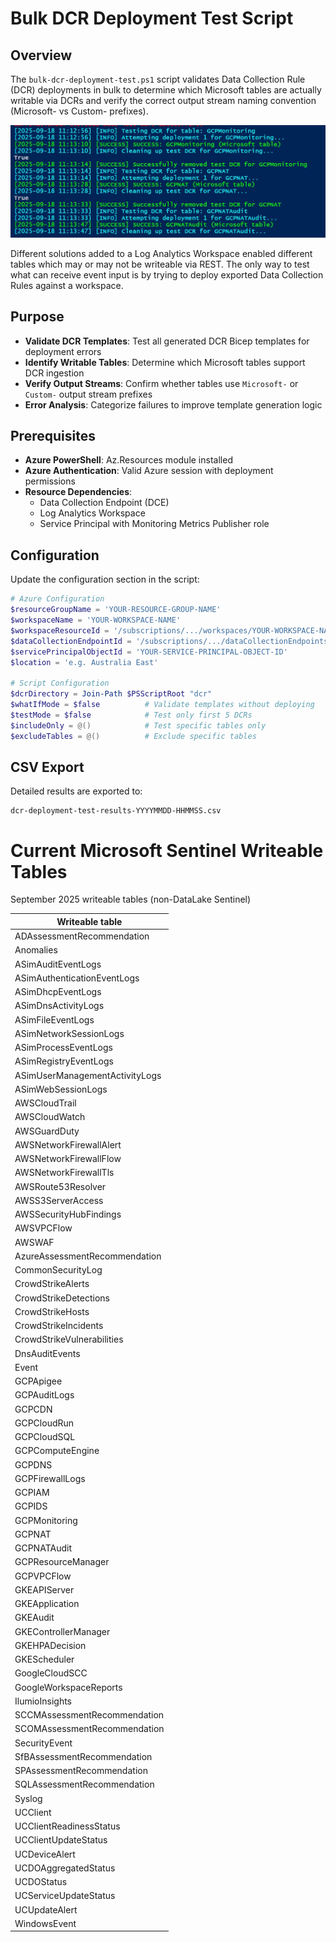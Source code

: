 # Bulk DCR Deployment Test Script

## Overview

The `bulk-dcr-deployment-test.ps1` script validates Data Collection Rule (DCR) deployments in bulk to determine which Microsoft tables are actually writable via DCRs and verify the correct output stream naming convention (Microsoft- vs Custom- prefixes).

![](./img/DCR-Testing.jpg)

Different solutions added to a Log Analytics Workspace enabled different tables which may or may not be writeable via REST.  The only way to test what can receive event input is by trying to deploy exported Data Collection Rules against a workspace.

## Purpose

- **Validate DCR Templates**: Test all generated DCR Bicep templates for deployment errors
- **Identify Writable Tables**: Determine which Microsoft tables support DCR ingestion
- **Verify Output Streams**: Confirm whether tables use `Microsoft-` or `Custom-` output stream prefixes
- **Error Analysis**: Categorize failures to improve template generation logic

## Prerequisites

- **Azure PowerShell**: Az.Resources module installed
- **Azure Authentication**: Valid Azure session with deployment permissions
- **Resource Dependencies**: 
  - Data Collection Endpoint (DCE) 
  - Log Analytics Workspace
  - Service Principal with Monitoring Metrics Publisher role

## Configuration

Update the configuration section in the script:

```powershell
# Azure Configuration
$resourceGroupName = 'YOUR-RESOURCE-GROUP-NAME'
$workspaceName = 'YOUR-WORKSPACE-NAME'  
$workspaceResourceId = '/subscriptions/.../workspaces/YOUR-WORKSPACE-NAME'
$dataCollectionEndpointId = '/subscriptions/.../dataCollectionEndpoints/YOUR-DCE-NAME'
$servicePrincipalObjectId = 'YOUR-SERVICE-PRINCIPAL-OBJECT-ID'
$location = 'e.g. Australia East'

# Script Configuration
$dcrDirectory = Join-Path $PSScriptRoot "dcr"
$whatIfMode = $false          # Validate templates without deploying
$testMode = $false            # Test only first 5 DCRs
$includeOnly = @()            # Test specific tables only
$excludeTables = @()          # Exclude specific tables
```

## CSV Export

Detailed results are exported to:

```
dcr-deployment-test-results-YYYYMMDD-HHMMSS.csv
```

# Current Microsoft Sentinel Writeable Tables

September 2025 writeable tables (non-DataLake Sentinel)

| Writeable table                |
| ------------------------------ |
| ADAssessmentRecommendation     |
| Anomalies                      |
| ASimAuditEventLogs             |
| ASimAuthenticationEventLogs    |
| ASimDhcpEventLogs              |
| ASimDnsActivityLogs            |
| ASimFileEventLogs              |
| ASimNetworkSessionLogs         |
| ASimProcessEventLogs           |
| ASimRegistryEventLogs          |
| ASimUserManagementActivityLogs |
| ASimWebSessionLogs             |
| AWSCloudTrail                  |
| AWSCloudWatch                  |
| AWSGuardDuty                   |
| AWSNetworkFirewallAlert        |
| AWSNetworkFirewallFlow         |
| AWSNetworkFirewallTls          |
| AWSRoute53Resolver             |
| AWSS3ServerAccess              |
| AWSSecurityHubFindings         |
| AWSVPCFlow                     |
| AWSWAF                         |
| AzureAssessmentRecommendation  |
| CommonSecurityLog              |
| CrowdStrikeAlerts              |
| CrowdStrikeDetections          |
| CrowdStrikeHosts               |
| CrowdStrikeIncidents           |
| CrowdStrikeVulnerabilities     |
| DnsAuditEvents                 |
| Event                          |
| GCPApigee                      |
| GCPAuditLogs                   |
| GCPCDN                         |
| GCPCloudRun                    |
| GCPCloudSQL                    |
| GCPComputeEngine               |
| GCPDNS                         |
| GCPFirewallLogs                |
| GCPIAM                         |
| GCPIDS                         |
| GCPMonitoring                  |
| GCPNAT                         |
| GCPNATAudit                    |
| GCPResourceManager             |
| GCPVPCFlow                     |
| GKEAPIServer                   |
| GKEApplication                 |
| GKEAudit                       |
| GKEControllerManager           |
| GKEHPADecision                 |
| GKEScheduler                   |
| GoogleCloudSCC                 |
| GoogleWorkspaceReports         |
| IlumioInsights                 |
| SCCMAssessmentRecommendation   |
| SCOMAssessmentRecommendation   |
| SecurityEvent                  |
| SfBAssessmentRecommendation    |
| SPAssessmentRecommendation     |
| SQLAssessmentRecommendation    |
| Syslog                         |
| UCClient                       |
| UCClientReadinessStatus        |
| UCClientUpdateStatus           |
| UCDeviceAlert                  |
| UCDOAggregatedStatus           |
| UCDOStatus                     |
| UCServiceUpdateStatus          |
| UCUpdateAlert                  |
| WindowsEvent                   |